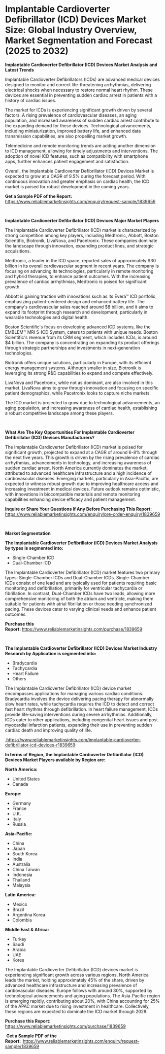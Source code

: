 <p><h1>Implantable Cardioverter Defibrillator (ICD) Devices Market Size: Global Industry Overview, Market Segmentation and Forecast (2025 to 2032)</h1></p><p><strong>Implantable Cardioverter Defibrillator (ICD) Devices Market Analysis and Latest Trends</strong></p>
<p><p>Implantable Cardioverter Defibrillators (ICDs) are advanced medical devices designed to monitor and correct life-threatening arrhythmias, delivering electrical shocks when necessary to restore normal heart rhythm. These devices are essential in preventing sudden cardiac arrest in patients with a history of cardiac issues.</p><p>The market for ICDs is experiencing significant growth driven by several factors. A rising prevalence of cardiovascular diseases, an aging population, and increased awareness of sudden cardiac arrest contribute to the expanding demand for these devices. Technological advancements, including miniaturization, improved battery life, and enhanced data transmission capabilities, are also propelling market growth. </p><p>Telemedicine and remote monitoring trends are adding another dimension to ICD management, allowing for timely adjustments and interventions. The adoption of novel ICD features, such as compatibility with smartphone apps, further enhances patient engagement and satisfaction. </p><p>Overall, the Implantable Cardioverter Defibrillator (ICD) Devices Market is expected to grow at a CAGR of 9.5% during the forecast period. With continuous innovation and greater emphasis on cardiac health, the ICD market is poised for robust development in the coming years.</p></p>
<p><strong>Get a Sample PDF of the Report:&nbsp;</strong> <a href="https://www.reliablemarketinsights.com/enquiry/request-sample/1839659?utm_campaign=3020&utm_medium=2&utm_source=Github&utm_content=ia&utm_term=14042025&utm_id=implantable-cardioverter-defibrillator-icd-devices">https://www.reliablemarketinsights.com/enquiry/request-sample/1839659</a></p>
<p>&nbsp;</p>
<p><strong>Implantable Cardioverter Defibrillator (ICD) Devices Major Market Players</strong></p>
<p><p>The Implantable Cardioverter Defibrillator (ICD) market is characterized by strong competition among key players, including Medtronic, Abbott, Boston Scientific, Biotronik, LivaNova, and Pacetronix. These companies dominate the landscape through innovation, expanding product lines, and strategic acquisitions.</p><p>Medtronic, a leader in the ICD space, reported sales of approximately $30 billion in its overall cardiovascular segment in recent years. The company is focusing on advancing its technologies, particularly in remote monitoring and hybrid therapies, to enhance patient outcomes. With the increasing prevalence of cardiac arrhythmias, Medtronic is poised for significant growth.</p><p>Abbott is gaining traction with innovations such as its Evera™ ICD portfolio, emphasizing patient-centered design and enhanced battery life. The company's cardiovascular sales reached around $8 billion, and it aims to expand its footprint through research and development, particularly in wearable technologies and digital health.</p><p>Boston Scientific's focus on developing advanced ICD systems, like the EMBLEM™ MRI S-ICD System, caters to patients with unique needs. Boston Scientific's revenue from its CRM segment, which includes ICDs, is around $4 billion. The company is concentrating on expanding its product offerings through strategic partnerships and investments in next-generation technologies.</p><p>Biotronik offers unique solutions, particularly in Europe, with its efficient energy management systems. Although smaller in size, Biotronik is leveraging its strong R&D capabilities to expand and compete effectively.</p><p>LivaNova and Pacetronix, while not as dominant, are also involved in this market. LivaNova aims to grow through innovation and focusing on specific patient demographics, while Pacetronix looks to capture niche markets.</p><p>The ICD market is projected to grow due to technological advancements, an aging population, and increasing awareness of cardiac health, establishing a robust competitive landscape among these players.</p></p>
<p>&nbsp;</p>
<p><strong>What Are The Key Opportunities For Implantable Cardioverter Defibrillator (ICD) Devices Manufacturers?</strong></p>
<p><p>The Implantable Cardioverter Defibrillator (ICD) market is poised for significant growth, projected to expand at a CAGR of around 6-8% through the next five years. This growth is driven by the rising prevalence of cardiac arrhythmias, advancements in technology, and increasing awareness of sudden cardiac arrest. North America currently dominates the market, attributed to advanced healthcare infrastructure and a high incidence of cardiovascular diseases. Emerging markets, particularly in Asia-Pacific, are expected to witness robust growth due to improving healthcare access and increasing investment in medical devices. Future outlook remains optimistic, with innovations in biocompatible materials and remote monitoring capabilities enhancing device efficacy and patient management.</p></p>
<p><strong>Inquire or Share Your Questions If Any Before Purchasing This Report:</strong> <a href="https://www.reliablemarketinsights.com/enquiry/pre-order-enquiry/1839659?utm_campaign=3020&utm_medium=2&utm_source=Github&utm_content=ia&utm_term=14042025&utm_id=implantable-cardioverter-defibrillator-icd-devices">https://www.reliablemarketinsights.com/enquiry/pre-order-enquiry/1839659</a></p>
<p>&nbsp;</p>
<p><strong>Market Segmentation</strong></p>
<p><strong>The Implantable Cardioverter Defibrillator (ICD) Devices Market Analysis by types is segmented into:</strong></p>
<p><ul><li>Single-Chamber ICD</li><li>Dual-Chamber ICD</li></ul></p>
<p><p>The Implantable Cardioverter Defibrillator (ICD) market features two primary types: Single-Chamber ICDs and Dual-Chamber ICDs. Single-Chamber ICDs consist of one lead and are typically used for patients requiring basic monitoring and defibrillation, primarily for ventricular tachycardia or fibrillation. In contrast, Dual-Chamber ICDs have two leads, allowing more comprehensive monitoring of both the atrium and ventricle, making them suitable for patients with atrial fibrillation or those needing synchronized pacing. These devices cater to varying clinical needs and enhance patient outcomes.</p></p>
<p><strong>Purchase this Report:&nbsp;</strong><a href="https://www.reliablemarketinsights.com/purchase/1839659?utm_campaign=3020&utm_medium=2&utm_source=Github&utm_content=ia&utm_term=14042025&utm_id=implantable-cardioverter-defibrillator-icd-devices">https://www.reliablemarketinsights.com/purchase/1839659</a></p>
<p>&nbsp;</p>
<p><strong>The Implantable Cardioverter Defibrillator (ICD) Devices Market Industry Research by Application is segmented into:</strong></p>
<p><ul><li>Bradycardia</li><li>Tachycardia</li><li>Heart Failure</li><li>Others</li></ul></p>
<p><p>The Implantable Cardioverter Defibrillator (ICD) device market encompasses applications for managing various cardiac conditions. Bradycardia involves the device delivering pacing therapy for abnormally slow heart rates, while tachycardia requires the ICD to detect and correct fast heart rhythms through defibrillation. In heart failure management, ICDs provide life-saving interventions during severe arrhythmias. Additionally, ICDs cater to other applications, including congenital heart issues and post-myocardial infarction patients, expanding their use in preventing sudden cardiac death and improving quality of life.</p></p>
<p><a href="https://www.reliablemarketinsights.com/implantable-cardioverter-defibrillator-icd-devices-r1839659?utm_campaign=3020&utm_medium=2&utm_source=Github&utm_content=ia&utm_term=14042025&utm_id=implantable-cardioverter-defibrillator-icd-devices">&nbsp;https://www.reliablemarketinsights.com/implantable-cardioverter-defibrillator-icd-devices-r1839659</a></p>
<p><strong>In terms of Region, the Implantable Cardioverter Defibrillator (ICD) Devices Market Players available by Region are:</strong></p>
<p>
    <p> <strong> North America: </strong>
        <ul>
            <li>United States</li>
            <li>Canada</li>
        </ul>
        </p> 
    <p> <strong> Europe: </strong>
        <ul>
            <li>Germany</li>
            <li>France</li>
            <li>U.K.</li>
            <li>Italy</li>
            <li>Russia</li>
        </ul>
        </p> 
    <p> <strong> Asia-Pacific: </strong>
        <ul>
            <li>China</li>
            <li>Japan</li>
            <li>South Korea</li>
            <li>India</li>
            <li>Australia</li>
            <li>China Taiwan</li>
            <li>Indonesia</li>
            <li>Thailand</li>
            <li>Malaysia</li>
        </ul>
        </p> 
    <p> <strong> Latin America: </strong>
        <ul>
            <li>Mexico</li>
            <li>Brazil</li>
            <li>Argentina Korea</li>
            <li>Colombia</li>
        </ul>
        </p> 
    <p> <strong> Middle East & Africa: </strong>
        <ul>
            <li>Turkey</li>
            <li>Saudi</li>
            <li>Arabia</li>
            <li>UAE</li>
            <li>Korea</li>
        </ul>
    </p>
    </p>
<p><p>The Implantable Cardioverter Defibrillator (ICD) devices market is experiencing significant growth across various regions. North America leads the market, holding approximately 45% of the share, driven by advanced healthcare infrastructure and increasing prevalence of cardiovascular diseases. Europe follows with around 30%, supported by technological advancements and aging populations. The Asia-Pacific region is emerging rapidly, contributing about 20%, with China accounting for 25% of the APAC market due to rising investment in healthcare. Collectively, these regions are expected to dominate the ICD market through 2028.</p></p>
<p><strong>Purchase this Report: </strong><a href="https://www.reliablemarketinsights.com/purchase/1839659?utm_campaign=3020&utm_medium=2&utm_source=Github&utm_content=ia&utm_term=14042025&utm_id=implantable-cardioverter-defibrillator-icd-devices">https://www.reliablemarketinsights.com/purchase/1839659</a></p>
<p>&nbsp;<strong>Get a Sample PDF of the Report:&nbsp;&nbsp;</strong><a href="https://www.reliablemarketinsights.com/enquiry/request-sample/1839659?utm_campaign=3020&utm_medium=2&utm_source=Github&utm_content=ia&utm_term=14042025&utm_id=implantable-cardioverter-defibrillator-icd-devices">https://www.reliablemarketinsights.com/enquiry/request-sample/1839659</a></p>
<p><strong></strong></p>
<p><p></p><p></p><p></p></p>
